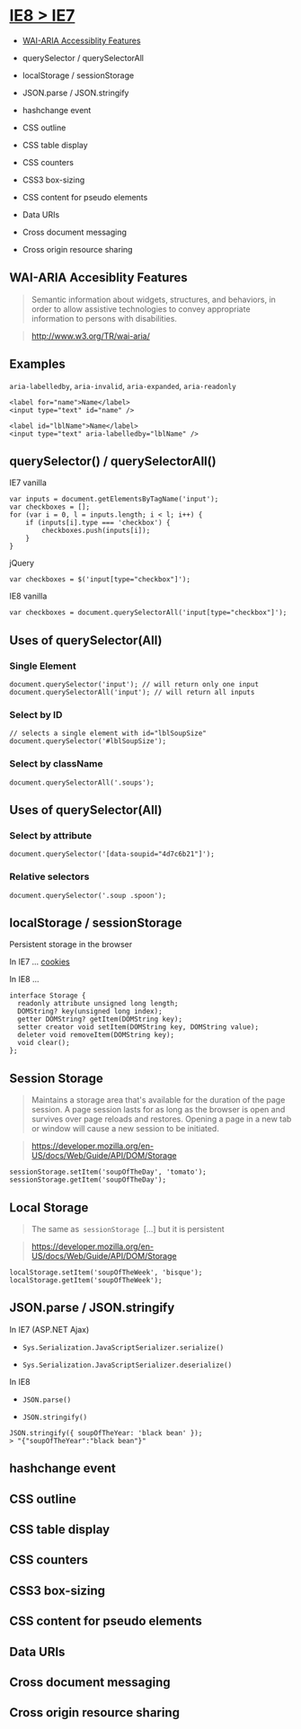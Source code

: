 # [IE8 \> IE7][]

-   [WAI-ARIA Accessiblity Features][]

-   querySelector / querySelectorAll

-   localStorage / sessionStorage

-   JSON.parse / JSON.stringify

-   hashchange event

-   CSS outline

-   CSS table display

-   CSS counters

-   CSS3 box-sizing

-   CSS content for pseudo elements

-   Data URIs

-   Cross document messaging

-   Cross origin resource sharing

## WAI-ARIA Accesiblity Features

> Semantic information about widgets, structures, and behaviors, in
> order to allow assistive technologies to convey appropriate
> information to persons with disabilities.

> http://www.w3.org/TR/wai-aria/

## Examples

`aria-labelledby`, `aria-invalid`, `aria-expanded`, `aria-readonly`

    <label for="name">Name</label>
    <input type="text" id="name" />

    <label id="lblName">Name</label>
    <input type="text" aria-labelledby="lblName" />

## querySelector() / querySelectorAll()

IE7 vanilla

    var inputs = document.getElementsByTagName('input');
    var checkboxes = [];
    for (var i = 0, l = inputs.length; i < l; i++) {
        if (inputs[i].type === 'checkbox') {
            checkboxes.push(inputs[i]);
        }
    }

jQuery

    var checkboxes = $('input[type="checkbox"]');

IE8 vanilla

    var checkboxes = document.querySelectorAll('input[type="checkbox"]');

## Uses of querySelector(All)

### Single Element

    document.querySelector('input'); // will return only one input
    document.querySelectorAll('input'); // will return all inputs

### Select by ID

    // selects a single element with id="lblSoupSize"
    document.querySelector('#lblSoupSize');

### Select by className

    document.querySelectorAll('.soups');

## Uses of querySelector(All)

### Select by attribute

    document.querySelector('[data-soupid="4d7c6b21"]');

### Relative selectors

    document.querySelector('.soup .spoon');

## localStorage / sessionStorage

Persistent storage in the browser

In IE7 ... [cookies][]

In IE8 ...

    interface Storage {
      readonly attribute unsigned long length;
      DOMString? key(unsigned long index);
      getter DOMString? getItem(DOMString key);
      setter creator void setItem(DOMString key, DOMString value);
      deleter void removeItem(DOMString key);
      void clear();
    };

## Session Storage

> Maintains a storage area that's available for the duration of the page
> session. A page session lasts for as long as the browser is open and
> survives over page reloads and restores. Opening a page in a new tab
> or window will cause a new session to be initiated.

> https://developer.mozilla.org/en-US/docs/Web/Guide/API/DOM/Storage

    sessionStorage.setItem('soupOfTheDay', 'tomato');
    sessionStorage.getItem('soupOfTheDay');

## Local Storage

> The same as` sessionStorage `[...] but it is persistent

> https://developer.mozilla.org/en-US/docs/Web/Guide/API/DOM/Storage

    localStorage.setItem('soupOfTheWeek', 'bisque');
    localStorage.getItem('soupOfTheWeek');

## JSON.parse / JSON.stringify

In IE7 (ASP.NET Ajax)

-   `Sys.Serialization.JavaScriptSerializer.serialize()`

-   `Sys.Serialization.JavaScriptSerializer.deserialize()`

In IE8

-   `JSON.parse()`

-   `JSON.stringify()`

<!-- -->

    JSON.stringify({ soupOfTheYear: 'black bean' });
    > "{"soupOfTheYear":"black bean"}"

## hashchange event

## CSS outline

## CSS table display

## CSS counters

## CSS3 box-sizing

## CSS content for pseudo elements

## Data URIs

## Cross document messaging

## Cross origin resource sharing

  [IE8 \> IE7]: http://caniuse.com/#compare=ie+7,ie+8
  [WAI-ARIA Accessiblity Features]: http://www.w3.org/TR/wai-aria/
  [cookies]: http://www.quirksmode.org/js/cookies.html#ex
